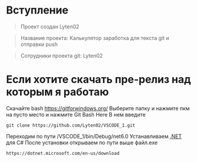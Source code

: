 # Вступление

> Проект создан Lyten02

> Название проекта: Калькулятор заработка для текста git и отправки push

> Сотрудники проекта git: Lyten02

# Если хотите скачать пре-релиз над которым я работаю
Скачайте
bash https://gitforwindows.org/
Выберите папку и нажмите пкм на пусто место и нажмите
Git Bash Here
В нем введите

```nginx
git clone https://github.com/Lyten02/VSCODE_1.git
```

Переходим по пути /VSCODE_1/bin/Debug/net6.0
Устанавливаем [.NET](https://dotnet.microsoft.com/en-us/download) для C#
После установки открываем по пути выше файл.exe
```nginx
https://dotnet.microsoft.com/en-us/download
```
